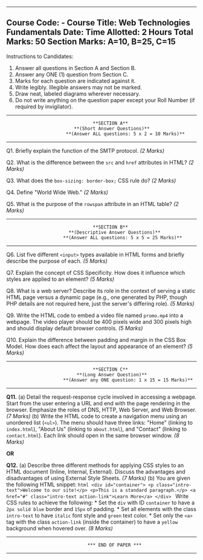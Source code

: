 
-----------------------------------------------------------------------------------------------------------------
Course Code: -                                      Course Title: Web Technologies Fundamentals
Date:                                               Time Allotted: 2 Hours
Total Marks: 50                                     Section Marks: A=10, B=25, C=15
-----------------------------------------------------------------------------------------------------------------


Instructions to Candidates:
1.  Answer all questions in Section A and Section B.
2.  Answer any ONE (1) question from Section C.
3.  Marks for each question are indicated against it.
4.  Write legibly. Illegible answers may not be marked.
5.  Draw neat, labeled diagrams wherever necessary.
6.  Do not write anything on the question paper except your Roll Number (if required by invigilator).

---

                                    **SECTION A**
                             **(Short Answer Questions)**
                          **(Answer ALL questions: 5 x 2 = 10 Marks)**
-----------------------------------------------------------------------------------------------------------------

Q1. Briefly explain the function of the SMTP protocol.
    *(2 Marks)*

Q2. What is the difference between the `src` and `href` attributes in HTML?
    *(2 Marks)*

Q3. What does the `box-sizing: border-box;` CSS rule do?
    *(2 Marks)*

Q4. Define "World Wide Web."
    *(2 Marks)*

Q5. What is the purpose of the `rowspan` attribute in an HTML table?
    *(2 Marks)*

---

                                    **SECTION B**
                           **(Descriptive Answer Questions)**
                         **(Answer ALL questions: 5 x 5 = 25 Marks)**
-----------------------------------------------------------------------------------------------------------------

Q6. List five different `<input>` types available in HTML forms and briefly describe the purpose of each.
    *(5 Marks)*

Q7. Explain the concept of CSS Specificity. How does it influence which styles are applied to an element?
    *(5 Marks)*

Q8. What is a web server? Describe its role in the context of serving a static HTML page versus a dynamic page (e.g., one generated by PHP, though PHP details are not required here, just the server's differing role).
    *(5 Marks)*

Q9. Write the HTML code to embed a video file named `promo.mp4` into a webpage. The video player should be 400 pixels wide and 300 pixels high and should display default browser controls.
    *(5 Marks)*

Q10. Explain the difference between padding and margin in the CSS Box Model. How does each affect the layout and appearance of an element?
    *(5 Marks)*

---

                                    **SECTION C**
                              **(Long Answer Question)**
                         **(Answer any ONE question: 1 x 15 = 15 Marks)**
-----------------------------------------------------------------------------------------------------------------

**Q11.**
    (a) Detail the request-response cycle involved in accessing a webpage. Start from the user entering a URL and end with the page rendering in the browser. Emphasize the roles of DNS, HTTP, Web Server, and Web Browser.
        *(7 Marks)*
    (b) Write the HTML code to create a navigation menu using an unordered list (`<ul>`). The menu should have three links: "Home" (linking to `index.html`), "About Us" (linking to `about.html`), and "Contact" (linking to `contact.html`). Each link should open in the same browser window.
        *(8 Marks)*

**OR**

**Q12.**
    (a) Describe three different methods for applying CSS styles to an HTML document (Inline, Internal, External). Discuss the advantages and disadvantages of using External Style Sheets.
        *(7 Marks)*
    (b) You are given the following HTML snippet:
        ```html
        <div id="container">
            <p class="intro-text">Welcome to our site!</p>
            <p>This is a standard paragraph.</p>
            <a href="#" class="intro-text action-link">Learn More</a>
        </div>
        ```
    Write CSS rules to achieve the following:
        *   Set the `div` with ID `container` to have a `2px solid blue` border and `15px` of padding.
        *   Set all elements with the class `intro-text` to have `italic` font style and `green` text color.
        *   Set only the `<a>` tag with the class `action-link` (inside the container) to have a `yellow` background when hovered over.
        *(8 Marks)*

---
                                  *** END OF PAPER ***
---